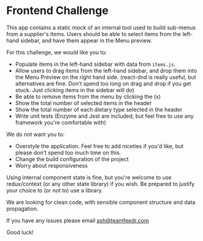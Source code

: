 # Frontend Challenge

This app contains a static mock of an internal tool used to build sub-menus from a supplier's items.
Users should be able to select items from the left-hand sidebar, and have them appear in the Menu preview.

For this challenge, we would like you to:

- Populate items in the left-hand sidebar with data from `items.js`.
- Allow users to drag items from the left-hand sidebar, and drop them into the Menu Preview on the right hand side.
  (react-dnd is really useful, but alternatives are fine. Don't spend too long on drag and drop if you get stuck. Just
  clicking items in the sidebar will do)
- Be able to remove items from the menu by clicking the (x)
- Show the total number of selected items in the header
- Show the total number of each dietary type selected in the header
- Write unit tests (Enzyme and Jest are included, but feel free to use any framework you're comfortable with)

We do not want you to:

- Overstyle the application. Feel free to add niceties if you'd like, but please don't spend too much time on this.
- Change the build configuration of the project
- Worry about responsiveness

Using internal component state is fine, but you're welcome to use redux/context (or any other state library) if you wish.
Be prepared to justify your choice to (or not to) use a library.

We are looking for clean code, with sensible component structure and data propagation.

If you have any issues please email ash@teamfeedr.com

Good luck!
